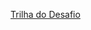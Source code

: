 [Trilha do Desafio](https://github.com/digitalinnovationone/trilha-java-basico/tree/main/desafios/controle-fluxo)